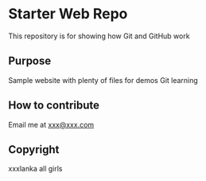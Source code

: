 # Starter Web Repo

This repository is for showing how Git and GitHub work

## Purpose

Sample website with plenty of files for demos
Git learning

## How to contribute

Email me at xxx@xxx.com

## Copyright

xxxlanka
all girls
